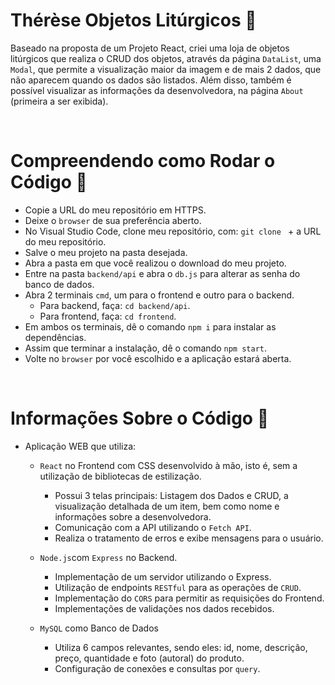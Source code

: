 # Thérèse Objetos Litúrgicos 🌹
Baseado na proposta de um Projeto React, criei uma loja de objetos litúrgicos que realiza o CRUD dos objetos, através da página `DataList`, uma `Modal`, que permite a visualização maior da imagem e de mais 2 dados, que não aparecem quando os dados são listados. Além disso, também é possível visualizar as informações da desenvolvedora, na página `About` (primeira a ser exibida).

<br>

# Compreendendo como Rodar o Código 🌹

- Copie a URL do meu repositório em HTTPS.
- Deixe o `browser` de sua preferência aberto.
- No Visual Studio Code, clone meu repositório, com: `git clone ` + a URL do meu repositório.
- Salve o meu projeto na pasta desejada.
- Abra a pasta em que você realizou o download do meu projeto.
- Entre na pasta `backend/api` e abra o `db.js` para alterar as senha do banco de dados.
- Abra 2 terminais `cmd`, um para o frontend e outro para o backend.
    - Para backend, faça: `cd backend/api`.
    - Para frontend, faça: `cd frontend`.
- Em ambos os terminais, dê o comando `npm i` para instalar as dependências.
- Assim que terminar a instalação, dê o comando `npm start`.
- Volte no `browser` por você escolhido e a aplicação estará aberta.

<br>

# Informações Sobre o Código 🌹

- Aplicação WEB que utiliza: 
    - `React` no Frontend com CSS desenvolvido à mão, isto é, sem a utilização de bibliotecas de estilização. 
        - Possui 3 telas principais: Listagem dos Dados e CRUD, a visualização detalhada de um item, bem como nome e informações sobre a desenvolvedora.
        - Comunicação com a API utilizando o `Fetch API`.
        - Realiza o tratamento de erros e exibe mensagens para o usuário.
    - `Node.js`com `Express` no Backend.
        - Implementação de um servidor utilizando o Express.
        - Utilização de endpoints `RESTful` para as operações de `CRUD`.
        - Implementação do `CORS` para permitir as requisições do Frontend.
        - Implementações de validações nos dados recebidos.
    
    
    - `MySQL` como Banco de Dados
        - Utiliza 6 campos relevantes, sendo eles: id, nome, descrição, preço, quantidade e foto (autoral) do produto.
        - Configuração de conexões e consultas por `query`.
